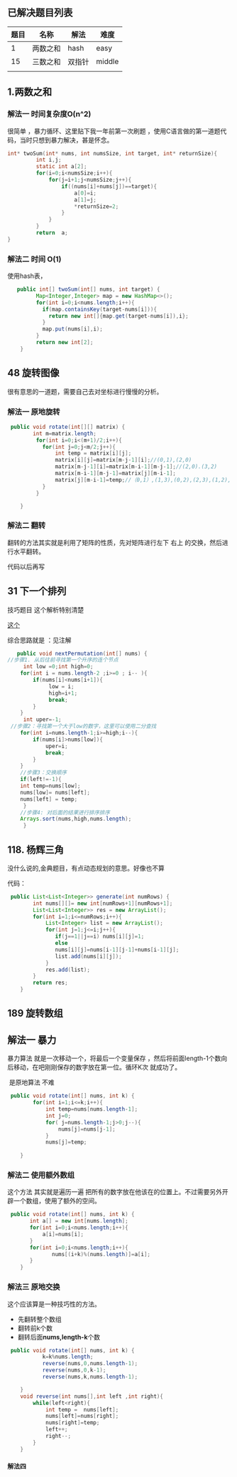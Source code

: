 ## 已解决题目列表



| 题目 | 名称     | 解法   | 难度   |
| ---- | -------- | ------ | ------ |
| 1    | 两数之和 | hash   | easy   |
| 15   | 三数之和 | 双指针 | middle |
|      |          |        |        |

## 1.两数之和



### 解法一 时间复杂度O(n^2)



很简单 ，暴力循环、这里贴下我一年前第一次刷题 ，使用C语言做的第一道题代码，当时只想到暴力解决，甚是怀念。

```c
int* twoSum(int* nums, int numsSize, int target, int* returnSize){
         int i,j;
         static int a[2];
         for(i=0;i<numsSize;i++){
             for(j=i+1;j<numsSize;j++){
                 if((nums[i]+nums[j])==target){
                     a[0]=i;
                     a[1]=j;
                     *returnSize=2;
                 }
             }
         }
         return  a;
}
```



### 解法二  时间	O(1)

使用hash表，

```java
   public int[] twoSum(int[] nums, int target) {
         Map<Integer,Integer> map = new HashMap<>();
         for(int i=0;i<nums.length;i++){
           if(map.containsKey(target-nums[i])){
             return new int[]{map.get(target-nums[i]),i};
           }
           map.put(nums[i],i);
         }
         return new int[2];
    }
```

## 48 旋转图像

很有意思的一道题，需要自己去对坐标进行慢慢的分析。

### 解法一 原地旋转

```java
 public void rotate(int[][] matrix) {
        int m=matrix.length;
         for(int i=0;i<(m+1)/2;i++){
           for(int j=0;j<m/2;j++){
               int temp = matrix[i][j];
               matrix[i][j]=matrix[m-j-1][i];//(0,1),(2,0)
               matrix[m-j-1][i]=matrix[m-i-1][m-j-1];//(2,0).(3,2)
               matrix[m-i-1][m-j-1]=matrix[j][m-i-1]; 
               matrix[j][m-i-1]=temp;//（0,1）,(1,3),(0,2),(2,3),(1,2),(2,2)
           }
         }

    }
```

### 解法二  翻转



翻转的方法其实就是利用了矩阵的性质，先对矩阵进行左下   右上   的交换，然后进行水平翻转。

代码以后再写

## 31 下一个排列

技巧题目  这个解析特别清楚

[这个](https://leetcode-cn.com/problems/next-permutation/solution/xia-yi-ge-pai-lie-suan-fa-xiang-jie-si-lu-tui-dao-/)

综合思路就是 ：见注解

```java
   public void nextPermutation(int[] nums) {
//步骤1. 从后往前寻找第一个升序的连个节点
     int low =0;int high=0;
    for(int i = nums.length-2 ;i>=0 ; i-- ){
        if(nums[i]<nums[i+1]){
             low = i;
             high=i+1;
             break;
        }
    }
     int uper=-1;
 //步骤2：寻找第一个大于low的数字，这里可以使用二分查找
    for(int i=nums.length-1;i>=high;i--){
        if(nums[i]>nums[low]){
            uper=i;
            break;
        }
    }
    //步骤3：交换顺序
    if(left!=-1){
    int temp=nums[low];
    nums[low]= nums[left];
    nums[left] = temp;
     }
    //步骤4: 对后面的结果进行排序排序
    Arrays.sort(nums,high,nums.length);
     }
```





## 118. 杨辉三角

没什么说的,金典题目，有点动态规划的意思。好像也不算

代码：

```java
 public List<List<Integer>> generate(int numRows) {
        int nums[][]= new int[numRows+1][numRows+1];
        List<List<Integer>> res = new ArrayList();   
        for(int i=1;i<=numRows;i++){
            List<Integer> list = new ArrayList();
            for(int j=1;j<=i;j++){
               if(j==1||j==i) nums[i][j]=1;
               else
               nums[i][j]=nums[i-1][j-1]+nums[i-1][j];
               list.add(nums[i][j]);
            }
            res.add(list);
        }
        return res;
    }
```

## 189  旋转数组

## 解法一  暴力

暴力算法 就是一次移动一个，将最后一个变量保存 ，然后将前面length-1个数向后移动，在吧刚刚保存的数字放在第一位。循环K次  就成功了。

​     是原地算法  不难  

```java 
 public void rotate(int[] nums, int k) {
        for(int i=1;i<=k;i++){
            int temp=nums[nums.length-1];
            int j=0;
            for( j=nums.length-1;j>0;j--){
                nums[j]=nums[j-1];
            }
            nums[j]=temp;
        
    }

```

### 解法二 使用额外数组

这个方法 其实就是遍历一遍 把所有的数字放在他该在的位置上。不过需要另外开辟一个数组，使用了额外的空间。

```java 
 public void rotate(int[] nums, int k) {
       int a[] = new int[nums.length];
       for(int i=0;i<nums.length;i++){
           a[i]=nums[i];
       }
       for(int i=0;i<nums.length;i++){
              nums[(i+k)%(nums.length)]=a[i];
       }
    }
```

### 解法三  原地交换

这个应该算是一种技巧性的方法。

* 先翻转整个数组
* 翻转前k个数
* 翻转后面**nums,length-k**个数 

```java
 public void rotate(int[] nums, int k) {
           k=k%nums.length;
           reverse(nums,0,nums.length-1);
           reverse(nums,0,k-1);
           reverse(nums,k,nums.length-1);

    }
    void reverse(int nums[],int left ,int right){
        while(left<right){
            int temp =  nums[left];
            nums[left]=nums[right];
            nums[right]=temp;
            left++;
            right--;
        }
    }
```

#### 解法四   